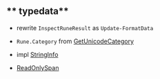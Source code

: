 
## ** typedata**

- rewrite `InspectRuneResult` as `Update-FormatData`

- `Rune.Category` from [GetUnicodeCategory](https://learn.microsoft.com/en-us/dotnet/api/system.char.getunicodecategory?view=net-8.0)
- impl [StringInfo](https://learn.microsoft.com/en-us/dotnet/api/system.globalization.stringinfo?view=net-8.0)
- [ReadOnlySpan<char>](https://learn.microsoft.com/en-us/dotnet/api/system.text.rune?view=net-8.0#query-properties-of-a-rune)